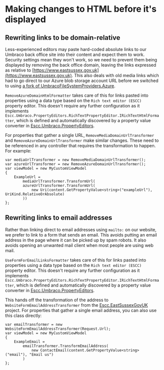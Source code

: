 # Making changes to HTML before it's displayed

## Rewriting links to be domain-relative

Less-experienced editors may paste hard-coded absolute links to our Umbraco back office site into their content and expect them to work. Security settings mean they won't work, so we need to prevent them being displayed by removing the back office domain, leaving the links expressed as relative to [https://www.eastsussex.gov.uk](https://www.eastsussex.gov.uk). This also deals with old media links which had to go direct to our Azure blob storage account URL before we switched to using [a fork of UmbracoFileSystemProviders.Azure](https://github.com/east-sussex-county-council/UmbracoFileSystemProviders.Azure).

`RemoveAzureDomainHtmlFormatter` takes care of this for links pasted into properties using a data type based on the `Rich text editor (ESCC)` property editor. This doesn't require any further configuration as it implements `Escc.Umbraco.PropertyEditors.RichTextPropertyEditor.IRichTextHtmlFormatter`, which is defined and automatically discovered by a property value converter in [Escc.Umbraco.PropertyEditors](https://github.com/east-sussex-county-council/Escc.Umbraco.PropertyEditors/).

For properties that gather a single URL, `RemoveMediaDomainUrlTransformer` and `RemoveAzureDomainUrlTransformer` make similar changes. These need to be referenced in any controller that requires the transformation to happen. For example:

	
	var mediaUrlTransformer = new RemoveMediaDomainUrlTransformer();
	var azureUrlTransformer = new RemoveAzureDomainUrlTransformer();
    var viewModel = new MyCustomViewModel
    {
        ExampleUrl = 
			mediaUrlTransformer.TransformUrl(
			azureUrlTransformer.TransformUrl(
				new Uri(content.GetPropertyValue<string>("exampleUrl"), UriKind.RelativeOrAbsolute)
			))
	};

## Rewriting links to email addresses

Rather than linking direct to email addresses using `mailto:` on our website, we prefer to link to a form that sends an email. This avoids putting an email address in the page where it can be picked up by spam robots. It also avoids opening an unwanted mail client when most people are using web mail.

`UseFormForEmailLinksFormatter` takes care of this for links pasted into properties using a data type based on the `Rich text editor (ESCC)` property editor. This doesn't require any further configuration as it implements `Escc.Umbraco.PropertyEditors.RichTextPropertyEditor.IRichTextHtmlFormatter`, which is defined and automatically discovered by a property value converter in [Escc.Umbraco.PropertyEditors](https://github.com/east-sussex-county-council/Escc.Umbraco.PropertyEditors/).

This hands off the transformation of the address to `WebsiteFormEmailAddressTransformer` from the [Escc.EastSussexGovUK](https://github.com/east-sussex-county-council/Escc.EastSussexGovUK) project. For properties that gather a single email address, you can also use this class directly:

	var emailTransformer = new WebsiteFormEmailAddressTransformer(Request.Url);
    var viewModel = new MyCustomViewModel
    {
        ExampleEmail = 
			emailTransformer.TransformEmailAddress(
				new ContactEmail(content.GetPropertyValue<string>("email"), "Email us")
			)
	};
